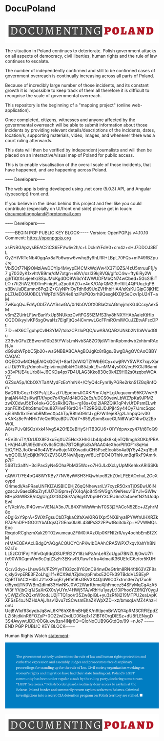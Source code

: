 # DocuPoland
![Image](https://github.com/DocumentingPoland/DocuPoland/blob/main/img/documantingPoland-logo-1.png)


The situation in Poland continues to deteriorate. Polish government attacks on all aspects of democracy,
civil liberties, human rights and the rule of law continues to escalate.

The number of independently confirmed and still to be confirmed cases of government overreach
is continually increasing across all parts of Poland. 


Because of incredibly large number of those incidents, and its constant growth it is impossible
to keep track of them all therefore it is difficult to recognise the scale of governmental overreach. 


This repository is the beginning of a "mapping project" (online web-application). 

Once completed, citizens, witnesses and anyone affected
by the governmental overreach will be able to submit information about those incidents
by providing relevant details/descriptions of the incidents, dates, location/s, supporting materials, video,
images, and whenever there was a court ruling afterwards.

This data will then be verified by independent journalists 
and will then be placed on an interactive/visual map of 
Poland for public access.

This is to enable visualisation of the overall scale of those incidents, that have happened, and are happening across Poland.



---- Developers----

The web app is being developed using .net core (5.0.3) API, and Angular (typescript) front end.

If you believe in the ideas behind this project and feel like you could contribute 
(especially on UI/front end side) please get in touch: documentingpoland@protonmail.com

---- Developers----


-----BEGIN PGP PUBLIC KEY BLOCK-----
Version: OpenPGP.js v4.10.10
Comment: https://openpgpjs.org

xsFNBGApzysBEAC2iCS6EFVwliv2h/c+LDcknYFdV0+cm4z+sHJ7DDOJ3BTL
GyZHtVRTeNb40gqAx8aPb6wyw6vwhqBy9hLRR+LBpL70FQs+mP49fBZpuJre
Vbi5Ot77Nj9OMzlAwDCYlp4MvypEl4CMkWqWw4X371QZS/4zU5mruuF1j/y7
g70G2yK1xvhtVB9mr/dM7xtgn+eBVr/ozl39kj8VQi/glfcC4w+fty6iRy2W
gjhTiQtXsvjeetk/8SpJMcKgdOO9W6cY4WWUDFMbQN74wCbed+5GcSlBiTLO
r7tt2hWZ/9DTmFinigFLa2pottAZ0+e4dK/OAjrQM2t9eTtIlL4QPUoz/qPB
sBBvUuDEumnc6Pq2iZ+C/yNPrlOyTdh6d9UoZVHhbHiA4/eKsKUGjpC3jKHE
pLZUeEO6U0BCLYWpTdiNSN4e8nziPsPQ0xrh9QesgNXDjt5eCxv1pU24T+aM
7wKuqQvJFdAyOb1ZAAYSswGA/0rNbOVOfX0RlaCtxAGmyjm/KG4CcxyAex5M
v6mZ2UrirLFjwrBunYxUp5NUkozCvftFGS5lZMfS3hy8hNXYHAbAaieKtHIp
CQDO/kyyIvKF6sgOwaHz7EigFjtQo4iCvmwLGcFFmROmlWCuJZEtvAFscDPt
7lD+eIX6CTguhpCvIH3YM7/tdozCPzloPQO/uwARAQABzUNkb2N1bWVudGlu
Z3BvbGFuZEBwcm90b25tYWlsLmNvbSA8ZG9jdW1lbnRpbmdwb2xhbmRAcHJv
dG9ubWFpbC5jb20+wsGNBBABCAAgBQJgKc8rBgsJBwgDAgQVCAoCBBYCAQAC
GQECGwMCHgEAIQkQOVj1+8ar12oWIQTZfWbE6Cy+cwjtRVY5WPX7xqvXaraU
D/9YRzj7dmoh+Epiv/imujhlbkHGki85JpkL9+nMM4ys0tX/eqFKGlJR6ami
x33vPfJE4uUrb8l+J6CKDa4px7D4ULAG3Kko83Oc0k4Z9H02s0tzqbxWOAYZ
GZSoA5p/ICbOXYTaXMydFzEoYmNK+/CfyQ4cFym1IyPGRe2rknS1ZGqRnfQm
BaQR1bGozrTrSfPsf/jL8+zt7UEpebmJIGXKPfm7JqHLgUuqucxm95KCVwH9
jnajAN442siKwjlT/f/ypd7o47gA1d4kDG2eEs/uDCS0yewLbWZ7pKa9JPM2
zwiXCdwJ5bTx4ok+GOSsRk8Q7Ia+rg18s+0qI2IARZQiK1qP4vUfDPsmELwh
zbnFEIfxDhbStmuOnu887HwF16rdO4+T29RGi2JDJPjI4Sy44Oy7/JmcSqxc
qEISMk1IxrEembRMbvcXp4hTp/B8tnG9htJ+gFzWi1eje87gzIJrnpqQrv00
xKAKz8ePnNHk1VeQo69zuBDU70d7+85SySom8xueGLNi8WuCf4iwDz2EoW0L
A8/sPUvQISCzVxk4NvgSA2OfEEeBHySHTB3GU6+OlYYdpwxzy47f/t8ToQ9n
+5V3IniTY/DrUDX8F3xuEqXUZ5HckXHhGLb44p4k8k4jeTQ1lmgh3OKb/PBA
LHVjH4iJPJi9EdthrXv6c5Ct8c7BTQRgKc8rARAA04eXhorPIftOF1r8qHoi
2tG/1H2JfoOm49o4WEVw8ujdNOXwadiuCH5PseElcok5n4a9jY5y42xq1Es6
wbQC0LMjcBjKhPKC/ZV3GU5NwMjeqywf8UcFDO4OThNumBqfRxF9Amrkp7IF
56BTz3alfN+3ciPax3yNe5OhaPbM35Wc+o7HGJLdXcLyUpMKehkxARISSKkY
qQW7f7FE4bQ48WYRBy77NV6yiWSH3HQwhtod82hZ0nLPEEAOchuL2GcXoypd
O4medl/AaPRaeUNFKIZAISBICEHjZ6qQNhewsriLV7xyzR5OxnTjOSEwU6iN
gzscJvGaecBRuZryfJU7DIGpm+jYX4qAjo845r9VGgN/9eNeuv1BYJl+GWIw
BtHp8hWB3B/nQgUrgOztGQS6kVq9qyGVbp6HY3CEU6m2a4oeefN2NUodpEwI
cF/XckVcJP4Gvm+VENJA3nJ7L84XFhWsWmIvT0S3j2YACoN52Ec+JZyhrM8o
oDgl6xY9prA+5WXtFgsuCbD7qkaCifaXwKIRG1Xpr5NX8hya1PYWfnUHXRZk
R7JPmDPHGOGtYbADqsQ7GEnx0Ia8L43ilPsS22FPwtBo3dbZp+H7VWMQsEoc
RxqdoRCghzmXak29T02wumcauZFiM0iAXzOIp0KFNI2rR/uy4ochbEmBf2XM
r4MAEQEAAcLBdgQYAQgACQUCYCnPKwIbDAAhCRA5WPX7xqvXahYhBNl9ZsTo
LL5zCO1FVjlY9fvGq9dqOSUP/R22Y18zlxPzAnLeRZdUgpi7BNZL8j0wU7fr
fx90WRCqmWm6oDqiZ3zFr3EKnvRU1uwTdfru4dmaiK36UEfdC6efor5KUHlY
Qc/v3dyo+Lhsw64//FZ9YynTlG3zc8Y8QnC94nwDeGtrlm8RN4fdi63VZF8s
cjxlyGvpERE3FZoLhgjI1f+KCX9sl/tZjdnqrpFmbcE2OFk39TBddVL5BEyP
CpEfTliACX+65LJ21vXEcqEzyHfefiKsGBV3X4Q/dWlC07xtrm3er7q1ZuoR
dl5yxdjTN0WBm2dImi33HwNKJ0VC2WarKhmoXjhFmecz54SFyMqCg4zA5W3f
YVjbOlq1JSaXrGX0r/yUYn/4HWj5TA/vRhHu1yayLt10iPhooYZ6fiQY0ygJ
yCWjZxToZQxnW9odJU2jFTQ1po/r3SZw8piQL+yu3zRf8i219MTPU2eaLvpK
XFSsE4xJNZHdAAjJhsv12vu7zSCwsmEhaZKWpXZD+xz/bmsqLvMZ4AhzHonU
Ucj8Wlxf63dyqbJq8wL6KP6hX86mBHjiEK/n6tlpenBnWQY4pRM3CRFlEpdZ
LZI5hjdkinR6FOZyP+0O22wl2vdLD06kg1x121BT6OrgDIESz+dU8fLENygD
3S4AwywtJDDr0OGiukw8zn4INjr6Q+QIoNoCUB9GGtdQo/99
=nJo7
-----END PGP PUBLIC KEY BLOCK-----



Human Rights Watch [statement](https://www.hrw.org/europe/central-asia/poland): 

![Image-HRW](https://raw.githubusercontent.com/DocumentingPoland/DocuPoland/main/img/hrw_poland.png)


![Image](https://github.com/DocumentingPoland/DocuPoland/blob/main/img/documantingPoland-logo-1.png)
